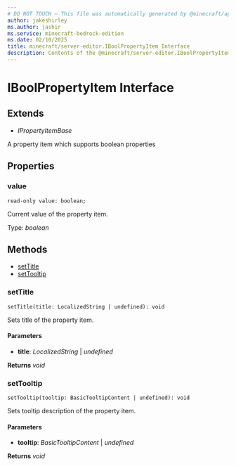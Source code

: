 ```yaml
---
# DO NOT TOUCH — This file was automatically generated by @minecraft/api-docs-generator, to report problems file an issue at https://github.com/Mojang/minecraft-scripting-libraries
author: jakeshirley
ms.author: jashir
ms.service: minecraft-bedrock-edition
ms.date: 02/10/2025
title: minecraft/server-editor.IBoolPropertyItem Interface
description: Contents of the @minecraft/server-editor.IBoolPropertyItem class.
---
```

# IBoolPropertyItem Interface

## Extends
- *IPropertyItemBase*

A property item which supports boolean properties

## Properties

### **value**
`read-only value: boolean;`

Current value of the property item.

Type: *boolean*

## Methods
- [setTitle](#settitle)
- [setTooltip](#settooltip)

### **setTitle**
`
setTitle(title: LocalizedString | undefined): void
`

Sets title of the property item.

#### **Parameters**
- **title**: *LocalizedString* | *undefined*

**Returns** *void*

### **setTooltip**
`
setTooltip(tooltip: BasicTooltipContent | undefined): void
`

Sets tooltip description of the property item.

#### **Parameters**
- **tooltip**: *BasicTooltipContent* | *undefined*

**Returns** *void*
